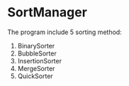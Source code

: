 # SortManager

The program include 5 sorting method:
1. BinarySorter
2. BubbleSorter
3. InsertionSorter
4. MergeSorter
5. QuickSorter
